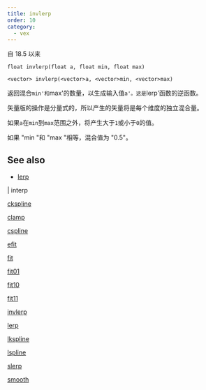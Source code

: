 ```yaml
---
title: invlerp
order: 10
category:
  - vex
---
```


自 18.5 以来

`float invlerp(float a, float min, float max)`

`<vector> invlerp(<vector>a, <vector>min, <vector>max)`

返回混合`min'和`max'的数量，以生成输入值`a'。这是`lerp'函数的逆函数。

矢量版的操作是分量式的，所以产生的矢量将是每个维度的独立混合量。

如果`a`在`min`到`max`范围之外，将产生大于`1`或小于`0`的值。

如果 "min "和 "max "相等，混合值为 "0.5"。

## See also

- [lerp](lerp.html)

|
interp

[ckspline](ckspline.html)

[clamp](clamp.html)

[cspline](cspline.html)

[efit](efit.html)

[fit](fit.html)

[fit01](fit01.html)

[fit10](fit10.html)

[fit11](fit11.html)

[invlerp](invlerp.html)

[lerp](lerp.html)

[lkspline](lkspline.html)

[lspline](lspline.html)

[slerp](slerp.html)

[smooth](smooth.html)
